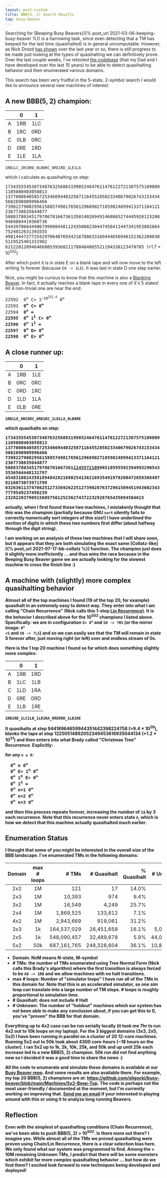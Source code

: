```yaml
---
layout: post-custom
title: BBB(5, 2) Search Results
tag: busy-beaver
---
```


Searching for [Beeping Busy Beavers]({% post_url 2021-03-06-beeping-busy-beaver %}) is a harrowing task, since even detecting that a TM has beeped for the last time (quasihalted) is in general uncomputable. However, as Nick Drozd [has shown](https://nickdrozd.github.io/2022/02/11/latest-beeping-busy-beaver-results.html) over the last year or so, there is still progress to be made just looking at the types of quasihalting we can definitively prove. Over the last couple weeks, I've retooled [the codebase](https://github.com/sligocki/busy-beaver) (that my Dad and I have developed over the last 15 years) to be able to detect quasihalting behavior and then enumerated various domains.

This search has been very fruitful in the 5-state, 2-symbol search I would like to announce several new machines of interest:

## A new BBB(5, 2) champion:

|     |  0  |  1  |
| :-: | :-: | :-: |
|  A  | 1RB | 1LC |
|  B  | 1RC | 0RD |
|  C  | 0LB | 0RC |
|  D  | 0RE | 1RD |
|  E  | 1LE | 1LA |

`1RB1LC_1RC0RD_0LB0RC_0RE1RD_1LE1LA`

which I calculate as quasihalting on step:

<samp>
173435554530734876325688319985246476114761227213875751098091105080403058813
137700864058572534669440325871164552850233406790267431534345682690909996466
739822790829561588574981765612968902718598248994133711641212367730835044877
508837803451797867016673613501402694914688652744459261232089469884419360736
544397066449067999804481124350082304474584114473419538028647524012631393555
498144472772542970640769342167886331694446569461523622690305119525401331902
62122812094646680539368211780404865521194338123470785
</samp> (>1.7 × 10<sup>502</sup>)

After which point it is in state E on a blank tape and will now move to the left writing 1s forever (because `E0 -> 1LE`). It was last in state D one step earlier.

Nick, you might be curious to know that this machine is also a [Blanking Beaver](https://nickdrozd.github.io/2021/02/14/blanking-beavers.html). In fact, it actually reaches a blank tape in every one of it's 5 states! All 4 non-trivial one are near the end:

<samp>
22592  0<sup>∞</sup> C> 1<sup>~10<sup>251.4</sup></sup> 0<sup>∞</sup><br/>
22593  <b>0<sup>∞</sup> C> 0<sup>∞</sup></b><br/>
22594  <b>0<sup>∞</sup> <B 0<sup>∞</sup></b><br/>
22595  0<sup>∞</sup> 1<sup>1</sup> C> 0<sup>∞</sup><br/>
22596  0<sup>∞</sup> 1<sup>1</sup> <B 0<sup>∞</sup><br/>
22597  <b>0<sup>∞</sup> D> 0<sup>∞</sup></b><br/>
22598  <b>0<sup>∞</sup> E> 0<sup>∞</sup></b><br/>
</samp>

## A close runner up:

|     |  0  |  1  |
| :-: | :-: | :-: |
|  A  | 1RB | 1LE |
|  B  | 0RC | 0RC |
|  C  | 0RD | 1RC |
|  D  | 1LD | 1LA |
|  E  | 0LB | 0RE |

`1RB1LE_0RC0RC_0RD1RC_1LD1LA_0LB0RE`

which quasihalts on step:

<samp>
173435554530734876325688319985246476114761227213875751098091105080403058813
137700864058572534669440325871164552850233406790267431534345682690909996466
739822790829561588574981765612968902718598248994133711641212367730835044877
50883780345179786701667361<u>1145572109</u>965185955923949932905433536564448131797
454831082435818948428216902541362169354919782004726583684978216073073971799
032636113747662512733692622512739028763729615094519436023437779549237498239
23282203790915605756125236274372232928765435094504615
</samp>

actually, when I first found these two machines, I mistakenly thought that this was the champion (partially because GNU `sort` silently fails to correctly numerically sort integers of this size!) I have underlined the section of digits in which these two numbers first differ (about halfway through the digit string).

I am working on an analysis of these two machines that I will share soon, but it appears that they are both simulating the exact same [Collatz-like]({% post_url 2021-07-17-bb-collatz %}) function. The champion just does it slightly more inefficiently ... and thus wins the race because in the Beeping Busy Beaver game we are actually looking for the slowest machine to cross the finish line :)

## A machine with (slightly) more complex quasihalting behavior

Almost all of the top machines I found (19 of the top 20, for example) quasihalt in an extremely easy to detect way. They enter into what I am calling "Chain Recurrence" (Nick calls this 1-step [Lin Recurrence](https://nickdrozd.github.io/2021/02/24/lin-recurrence-and-lins-algorithm.html)). It is the behavior I described above for the 10<sup>502</sup> champions I listed above. Specifically: we are in configuration <code>S> 0<sup>∞</sup></code> and `S0 -> ?RS` (or the mirror image: <code>0<sup>∞</sup> <S</code> and `S0 -> ?LS`) and so we can easily see that the TM will remain in state S forever after, just moving right (or left) over and endless stream of 0s.

Here is the 1 top 20 machine I found so far which does something slightly more complex:

|     |  0  |  1  |
| :-: | :-: | :-: |
|  A  | 1RB | 1RD |
|  B  | 1LC | 1LB |
|  C  | 1LD | 1RA |
|  D  | 0RE | 0RD |
|  E  | 1LB | 1RE |

`1RB1RD_1LC1LB_1LD1RA_0RE0RD_1LB1RE`

It quasihalts at step 94418964659944351442398224758 (>9.4 × 10<sup>28</sup>), blanks the tape at step 12250514892052349453616935044134 (>1.2 × 10<sup>31</sup>) and then enters into what Brady called "Christmas Tree" Recurrence. Explicitly:

for any `n ≥ 0`:

<samp>
  0<sup>∞</sup> <D 1<sup>n</sup> 0<sup>∞</sup><br/>
  0<sup>∞</sup> E> 1<sup>n</sup> 0<sup>∞</sup><br/>
  0<sup>∞</sup> 1<sup>n</sup> E> 0<sup>∞</sup><br/>
  0<sup>∞</sup> 1<sup>n</sup> <B 1 0<sup>∞</sup><br/>
  0<sup>∞</sup> <B 1<sup>n+1</sup> 0<sup>∞</sup><br/>
  0<sup>∞</sup> <C 1<sup>n+2</sup> 0<sup>∞</sup><br/>
  0<sup>∞</sup> <D 1<sup>n+3</sup> 0<sup>∞</sup><br/>
</samp>

and then this process repeats forever, increasing the number of `1`s by 3 each recurrence. Note that this recurrence never enters state `A`, which is how we detect that this machine actually quasihalted much earlier.

## Enumeration Status

I thought that some of you might be interested in the overall size of the BBB landscape. I've enumerated TMs in the following domains:

| Domain | max # loops |       # TMs | # Quasihalt | % Quasihalt |  # Unknown | % Unknown |
|:------:|:-----------:|------------:|------------:|------------:|-----------:|----------:|
|   2x2  | 1M          |         121 |          17 |       14.0% |          1 |      0.8% |
|   2x3  | 1M          |      10,393 |         974 |        9.4% |        192 |      1.8% |
|   3x2  | 1M          |      16,549 |       4,249 |       25.7% |        112 |      0.7% |
|   2x4  | 1M          |   1,869,525 |     133,612 |        7.1% |     69,331 |      3.7% |
|   4x2  | 1M          |   2,943,669 |     919,061 |       31.2% |     26,136 |      0.9% |
|   3x3  | 1k          | 164,537,029 |  26,451,658 |       16.1% |  5,086,812 |      3.1% |
|   2x5  | 1k          | 548,090,457 |  32,489,678 |        5.9% | 44,087,899 |      8.0% |
|   5x2  | 50k         | 687,161,765 | 248,328,604 |       36.1% | 10,822,343 |      1.6% |

* Domain: NxM means N-state, M-symbol
* \# TMs: the number of TMs enumerated using Tree Normal Form (Nick calls this Brady's algorithm) where the first transition is always forced to be `A0 -> 1RB` and we allow machines with no halt transitions.
* max \# loops: Number of "simulator loops" I have run all of the TMs in this domain for. Note that this is an accelerated simulator, so one sim loop can translate into a large number of TM steps. \# loops is roughly proportional to simulation time.
* \# Quasihalt: does not include \# Halt
* \# Unknown: The number of "holdout" machines which our system has not been able to make any conclusion about, if you can get this to 0, you've "proven" the BBB for that domain.

Everything up to 4x2 case can be run serially locally (it took me 7hr to run 4x2 out to 10k loops on my laptop). For the 3 biggest domains (3x3, 2x5, 5x2) I have been running in parallel on a cluster of 20 12-core machines. Running 5x2 out to 50k took about 4300 core-hours (~18 hours on the cluster). I ran 5x2 up to 1k, 2k, 10k, 25k, and 50k and up until 25k each increase led to a new BBB(5, 2) champion. 50k run did not find anything new so I decided it was a good time to share the news :)

All the code to enumerate and simulate these domains is available at our [Busy Beaver repo](https://github.com/sligocki/busy-beaver). And some results are also available there. For example, my top 20 BBB(5, 2) champions are at: <https://github.com/sligocki/busy-beaver/blob/main/Machines/5x2-Beep-Top>. The code is perhaps not the most user-friendly / documented at the moment, but I'm currently working on improving that. [Send me an email](mailto:sligocki@gmail.com) if your interested in playing around with this or using it to analyze long running Beavers.

## Reflection

Even with the simplest of quasihalting conditions (Chain Recurrence), we've been able to push BBB(5,&nbsp;2) > 10<sup>502</sup>. Is there more out there? I imagine yes. While almost all of the TMs we proved quasihalting were proven using Chain/Lin Recurrence, there is a clear selection bias here. We only found what our system was programmed to find. Among the > 10M remaining Unknown TMs, I predict that there will be some monsters which exhibit far more complex quasihalting behavior ... but how do we find them? I excited look forward to new techniques being developed and deployed!
